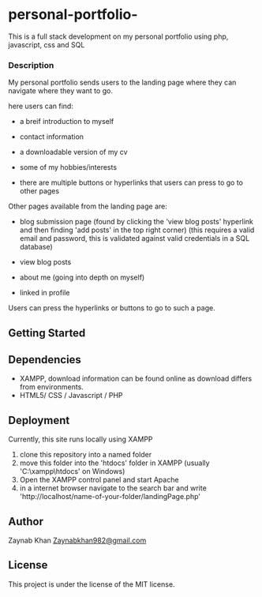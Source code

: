 # personal-portfolio-

This is a full stack development on my personal portfolio using php, javascript, css and SQL

### Description

My personal portfolio sends users to the landing page where they can navigate where they want to go.

here users can find:

- a breif introduction to myself
  
- contact information
  
- a downloadable version of my cv
  
- some of my hobbies/interests
  
- there are multiple buttons or hyperlinks that users can press to go to other pages

Other pages available from the landing page are:

- blog submission page (found by clicking the 'view blog posts' hyperlink and then finding 'add posts' in the top right corner) (this requires a valid email and password, this is validated against valid credentials in a SQL database)
  
- view blog posts
  
-  about me (going into depth on myself)
  
-  linked in profile 

Users can press the hyperlinks or buttons to go to such a page.

## Getting Started

## Dependencies

- XAMPP, download information can be found online as download differs from environments.
- HTML5/ CSS / Javascript / PHP

## Deployment
Currently, this site runs locally using XAMPP 

1. clone this repository into a named folder
2. move this folder into the 'htdocs' folder in XAMPP (usually 'C:\xampp\htdocs\' on Windows)
3. Open the XAMPP control panel and start Apache
4. in a internet browser navigate to the search bar and write  'http://localhost/name-of-your-folder/landingPage.php'


## Author

Zaynab Khan
Zaynabkhan982@gmail.com

## License

This project is under the license of the MIT license.
